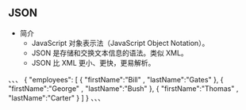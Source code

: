 ## JSON
- 简介
    - JavaScript 对象表示法（JavaScript Object Notation）。
    - JSON 是存储和交换文本信息的语法。类似 XML。
    - JSON 比 XML 更小、更快，更易解析。
    
、、、
{
"employees": [
{ "firstName":"Bill" , "lastName":"Gates" },
{ "firstName":"George" , "lastName":"Bush" },
{ "firstName":"Thomas" , "lastName":"Carter" }
]
}
、、、
